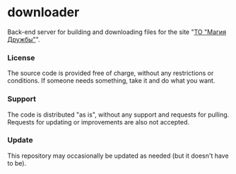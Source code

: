 # downloader

Back-end server for building and downloading files for the site "[ТО "Магия Дружбы"](https://xn--80acfekkz0b1a6ftb.xn--p1ai/)".

### License

The source code is provided free of charge, without any restrictions or conditions.  If someone needs something, take it and do what you want.

### Support

The code is distributed "as is", without any support and requests for pulling. Requests for updating or improvements are also not accepted.

### Update

This repository may occasionally be updated as needed (but it doesn't have to be).
